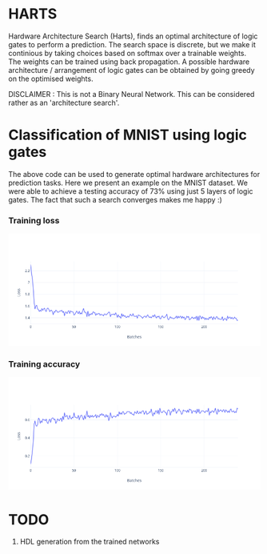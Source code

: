 # HARTS
Hardware Architecture Search (Harts), finds an optimal architecture of logic gates to perform a prediction.
The search space is discrete, but we make it continious by taking choices based on softmax over a trainable weights.
The weights can be trained using back propagation. A possible hardware architecture / arrangement of logic gates can be obtained by going greedy 
on the optimised weights.

DISCLAIMER : This is not a Binary Neural Network. This can be considered rather as an 'architecture search'.

# Classification of MNIST using logic gates
The above code can be used to generate optimal hardware architectures for prediction tasks. Here we present an 
example on the MNIST dataset. We were able to achieve a testing accuracy of 73% using just 5 layers of logic gates. The fact that such a search 
converges makes me happy :)

### Training loss
![Training Loss](images/loss_plot.png?raw=true "Training Loss")
### Training accuracy
![Training Accuracy](images/acc_plot.png?raw=true "Training Accuracy")

# TODO
  1. HDL generation from the trained networks
